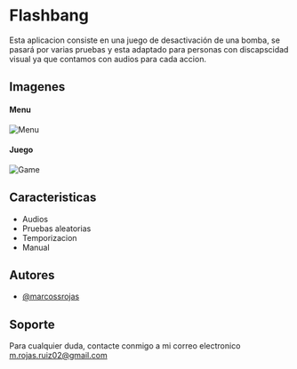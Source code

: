 # Flashbang
Esta aplicacion consiste en una juego de desactivación de una bomba, se pasará por varias pruebas y esta adaptado para personas con discapscidad visual ya que contamos con audios para cada accion.

## Imagenes
#### Menu
![Menu](https://i.imgur.com/gwqVgiF.png)
#### Juego
![Game](https://i.imgur.com/HJyWkLJ.png)

## Caracteristicas

- Audios
- Pruebas aleatorias
- Temporizacion
- Manual


## Autores

- [@marcossrojas](https://www.github.com/marcossrojas)


## Soporte
Para cualquier duda, contacte conmigo a mi correo electronico m.rojas.ruiz02@gmail.com
